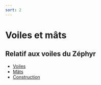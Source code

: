 ```yaml
---
sort: 2
---
```


# Voiles et mâts

## Relatif aux voiles du Zéphyr

- [Voiles](Voile)
- [Mâts](Mat)
- [Construction](Construction)